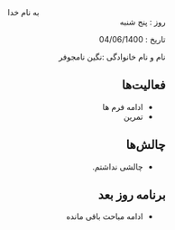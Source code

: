 <div dir="rtl" align="center">
به نام خدا
</div>
<div dir="rtl" align="right">
روز : پنج شنبه 

تاریخ : 04/06/1400

نام و نام خانوادگی :نگین نامجوفر

## فعالیت‌ها
* ادامه فرم ها
* تمرین

## چالش‌ها
* چالشی نداشتم.

## برنامه روز بعد
* ادامه مباحث باقی مانده

</div>